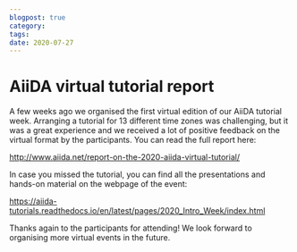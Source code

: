 ```yaml
---
blogpost: true
category:
tags:
date: 2020-07-27
---
```


# AiiDA virtual tutorial report

A few weeks ago we organised the first virtual edition of our AiiDA tutorial week. Arranging a tutorial for 13 different time zones was challenging, but it was a great experience and we received a lot of positive feedback on the virtual format by the participants. You can read the full report here:

<http://www.aiida.net/report-on-the-2020-aiida-virtual-tutorial/>

In case you missed the tutorial, you can find all the presentations and hands-on material on the webpage of the event:

<https://aiida-tutorials.readthedocs.io/en/latest/pages/2020_Intro_Week/index.html>

Thanks again to the participants for attending! We look forward to organising more virtual events in the future.
